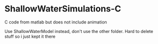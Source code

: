 # ShallowWaterSimulations-C
C code from matlab but does not include animation

Use ShallowWaterModel instead, don't use the other folder. Hard to delete stuff so i just kept it there
